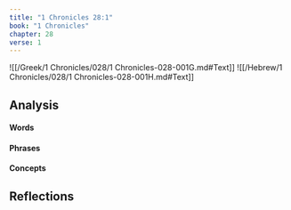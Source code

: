 ```yaml
---
title: "1 Chronicles 28:1"
book: "1 Chronicles"
chapter: 28
verse: 1
---
```

![[/Greek/1 Chronicles/028/1 Chronicles-028-001G.md#Text]]
![[/Hebrew/1 Chronicles/028/1 Chronicles-028-001H.md#Text]]

## Analysis

#### Words

#### Phrases

#### Concepts

## Reflections
